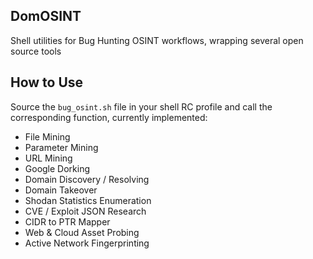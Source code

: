 ## DomOSINT
Shell utilities for Bug Hunting OSINT workflows, wrapping several open source tools

## How to Use
Source the `bug_osint.sh` file in your shell RC profile and call the corresponding function, currently implemented:
- File Mining
- Parameter Mining
- URL Mining
- Google Dorking
- Domain Discovery / Resolving
- Domain Takeover
- Shodan Statistics Enumeration
- CVE / Exploit JSON Research
- CIDR to PTR Mapper
- Web & Cloud Asset Probing
- Active Network Fingerprinting

